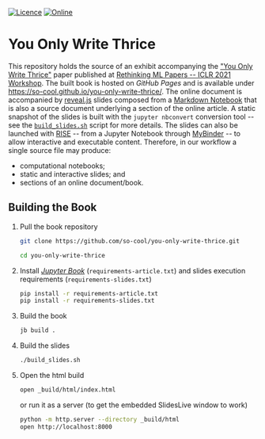 [![Licence][licence-badge]][licence-link]
[![Online][online-badge]][online-link]

[licence-badge]: https://img.shields.io/github/license/so-cool/you-only-write-thrice.svg
[licence-link]: https://github.com/so-cool/you-only-write-thrice/blob/master/LICENCE
[online-badge]: https://img.shields.io/badge/read-online-green.svg
[online-link]: https://so-cool.github.io/you-only-write-thrice/

# You Only Write Thrice #

This repository holds the source of an exhibit accompanying the
["You Only Write Thrice"][openreview] paper published at
[Rethinking ML Papers -- ICLR 2021 Workshop][workshop].
The built book is hosted on *GitHub Pages* and is available under
<https://so-cool.github.io/you-only-write-thrice/>.
The online document is accompanied by [reveal.js] slides composed
from a [Markdown Notebook][mnb] that is also a source document
underlying a section of the online article.
A static snapshot of the slides is built with the `jupyter nbconvert`
conversion tool -- see the [`build_slides.sh`] script for more details.
The slides can also be launched with [RISE] -- from a Jupyter Notebook
through [MyBinder] -- to allow interactive and executable content.
Therefore, in our workflow a single source file may produce:

* computational notebooks;
* static and interactive slides; and
* sections of an online document/book.

## Building the Book ##

1. Pull the book repository
   ```bash
   git clone https://github.com/so-cool/you-only-write-thrice.git

   cd you-only-write-thrice
   ```
2. Install [*Jupyter Book*][jb-pypi] (`requirements-article.txt`) and
   slides execution requirements (`requirements-slides.txt`)
   ```bash
   pip install -r requirements-article.txt
   pip install -r requirements-slides.txt
   ```
3. Build the book
   ```bash
   jb build .
   ```
4. Build the slides
   ```bash
   ./build_slides.sh
   ```
5. Open the html build
   ```bash
   open _build/html/index.html
   ```
   or run it as a server (to get the embedded SlidesLive window to work)
   ```bash
   python -m http.server --directory _build/html
   open http://localhost:8000
   ```

[openreview]: https://openreview.net/forum?id=i4zpuNRiU4G
[workshop]: https://rethinkingmlpapers.github.io/
[reveal.js]: https://github.com/hakimel/reveal.js/
[mnb]: https://jupyterbook.org/file-types/myst-notebooks.html
[`build_slides.sh`]: https://github.com/so-cool/you-only-write-thrice/blob/master/build_slides.sh
[RISE]: https://rise.readthedocs.io/en/stable/
[MyBinder]: https://jupyterbook.org/interactive/launchbuttons.html#binder-buttons-for-your-pages
[jb-pypi]: https://pypi.org/project/jupyter-book/
